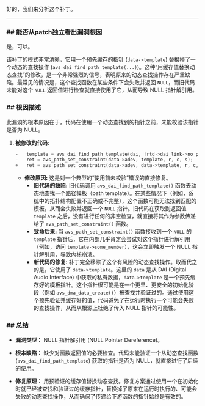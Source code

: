 好的，我们来分析这个补丁。

---

### **## 能否从patch独立看出漏洞根因**
是，可以。

该补丁的模式非常清晰，它用一个预先缓存的指针 (`data->template`) 替换掉了一个动态的查找操作 (`avs_dai_find_path_template(...)`)。这种“用缓存值替换动态查找”的修改，是一个非常强烈的信号，表明原来的动态查找操作存在严重缺陷。最常见的情况是，这个查找函数在某些条件下会失败并返回 `NULL`，而旧代码未能对这个 `NULL` 返回值进行检查就直接使用了它，从而导致 NULL 指针解引用。

### **## 根因描述**

此漏洞的根本原因在于，代码在使用一个动态查找到的指针之前，未能校验该指针是否为 NULL。

1.  **被修改的代码:**
    ```c
    -	template = avs_dai_find_path_template(dai, !rtd->dai_link->no_pcm, substream->stream);
    -	ret = avs_path_set_constraint(data->adev, template, r, c, s);
    +	ret = avs_path_set_constraint(data->adev, data->template, r, c, s);
    ```
    *   **修改原因:** 这是对一个典型的“使用前未校验”错误的直接修复。
        *   **旧代码的缺陷:** 旧代码调用 `avs_dai_find_path_template()` 函数去动态地查找一个路径模板（path template）。在某些情况下（例如，系统中的拓扑结构配置不正确或不完整），这个函数可能无法找到匹配的模板，从而会失败并返回一个 `NULL` 指针。旧代码在获取到返回值 `template` 之后，没有进行任何的非空检查，就直接将其作为参数传递给了 `avs_path_set_constraint()` 函数。
        *   **致命后果:** 当 `avs_path_set_constraint()` 函数接收到一个 `NULL` 的 `template` 指针后，它在内部几乎肯定会尝试对这个指针进行解引用（例如，访问 `template->some_member`），这会立即触发一个 NULL 指针解引用，导致内核崩溃。
        *   **新代码的修复:** 补丁完全移除了这个有风险的动态查找操作。取而代之的是，它使用了 `data->template`。这里的 `data` 是从 DAI (Digital Audio Interface) 中获取的私有数据，`data->template` 是一个预先缓存好的模板指针。这个指针很可能是在一个更早、更安全的初始化阶段（例如 `avs_dma_data_create()`）被查找并验证过的。通过使用这个预先验证并缓存好的值，代码避免了在运行时执行一个可能会失败的查找操作，从而从根源上杜绝了传入 NULL 指针的可能性。

### **## 总结**

*   **漏洞类型：**
    NULL 指针解引用 (NULL Pointer Dereference)。

*   **根本缺陷：**
    缺少对函数返回值的必要检查。代码未能验证一个从动态查找函数 (`avs_dai_find_path_template`) 获取的指针是否为 NULL，就直接进行了后续的使用。

*   **修复原理：**
    用预验证的缓存值替换动态查找。修复方案通过使用一个在初始化时就已经被查找和验证过的缓存指针，替换掉了原来在运行时执行的、可能会失败的动态查找操作，从而确保了传递给下游函数的指针始终是有效的。